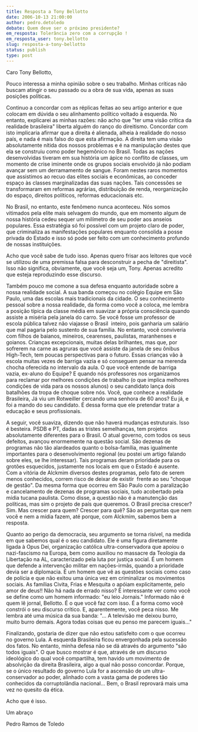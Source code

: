 ```yaml
---
title: Resposta a Tony Bellotto
date: 2006-10-13 21:00:00
author: pedro.detoledo
debate: Quem deve ser o próximo presidente?
em_resposta: Tolerância zero com a corrupção !
em_resposta_user: tony.bellotto
slug: resposta-a-tony-bellotto
status: publish 
type: post
---
```


Caro Tony Bellotto,  
  
Pouco interessa a minha opinião sobre o seu trabalho. Minhas críticas não buscam atingir o seu passado ou a obra de sua vida, apenas as suas posições políticas.  
  
Continuo a concordar com as réplicas feitas ao seu artigo anterior e que colocam em dúvida o seu alinhamento político voltado à esquerda. No entanto, explicarei as minhas razões: não acho que "ter uma visão crítica da realidade brasileira" liberta alguém do ranço do direitismo. Concordar com isto implicaria afirmar que a direita é alienada, alheia à realidade do nosso país, e nada é mais falso do que esta afirmação. A direita tem uma visão absolutamente nítida dos nossos problemas e é na manipulação destes que ela se construiu como poder hegemônico no Brasil. Todas as nações desenvolvidas tiveram em sua história um ápice no conflito de classes, um momento de crise iminente onde os grupos sociais envolvido já não podiam avançar sem um derramamento de sangue. Foram nestes raros momentos que assistimos ao recuo das elites sociais e econômicas, ao conceder espaço às classes marginalizadas das suas nações. Tais concessões se transformaram em reformas agrárias, distribuição de renda, reorganização do espaço, direitos políticos, reformas educacionais etc.   
  
No Brasil, no entanto, este fenômeno nunca aconteceu. Nós somos vitimados pela elite mais selvagem do mundo, que em momento algum de nossa história cedeu sequer um milímetro de seu poder aos anseios populares. Essa estratégia só foi possível com um projeto claro de poder, que criminaliza as manifestações populares enquanto consolida a posse privada do Estado e isso só pode ser feito com um conhecimento profundo de nossas instituições.  
  
Acho que você sabe de tudo isso. Apenas quero frisar aos leitores que você se utilizou de uma premissa falsa para desconstruir a pecha de "direitista". Isso não significa, obviamente, que você seja um, Tony. Apenas acredito que esteja reproduzindo esse discurso.  
  
Também pouco me comone a sua defesa enquanto autoridade sobre a nossa realidade social. A sua banda começou no colégio Equipe em São Paulo, uma das escolas mais tradicionais da cidade. O seu conhecimento pessoal sobre a nossa realidade, da forma como você a coloca, me lembra a posição típica da classe média em suavizar a própria consciência quando assiste a miséria pela janela do carro. Se você fosse um professor de escola pública talvez não viajasse o Brasil  inteiro, pois ganharia um salário que mal pagaria pelo sustento de sua família. No entanto, você conviveria com filhos de baianos, mineiros, cearenses, paulistas, maranhenses e goianos. Crianças excepcionais, muitas delas brilhantes, mas que, por sofrerem na carne as agruras que você assiste da janela de seu ônibus High-Tech, tem poucas perspectivas para o futuro. Essas crianças vão à escola muitas vezes de barriga vazia e só conseguem pensar na merenda chocha oferecida no intervalo da aula. O que você entende de barriga vazia, ex-aluno do Equipe? E quando nós professores nos organizamos para reclamar por melhores condições de trabalho (o que implica melhores condições de vida para os nossos alunos) o seu candidato lança dois batalhões da tropa de choque sobre nós. Você, que conhece a realidade Brasileira, Já viu um Rotweiller cercando uma senhora de 60 anos? Eu já, e foi a mando do seu candidato. É dessa forma que ele pretendar tratar a educação e seus profissionais.  
  
A seguir, você suaviza, dizendo que não haverá mudanças estruturais. Isso é besteira. PSDB e PT, dadas as tristes semelhanças, tem projetos absolutamente diferentes para o Brasil. O atual governo, com todos os seus defeitos, avançou enormemente na questão social. São dezenas de programas não tão alardeados quanto o bolsa-família, mas igualmente importantes para o desenvolvimento regional (eu postei um artigo falando sobre eles, se lhe interessar). Tais programas deram prioridade para os grotões esquecidos, justamente nos locais em que o Estado é ausente. Com a vitória de Alckmim diversos destes programas, pelo fato de serem menos conhecidos, correm risco de deixar de existir  frente ao seu "choque de gestão". Da mesma forma que ocorreu em São Paulo com a paralização e cancelamento de dezenas de programas sociais, tudo acobertado pela mídia tucana paulista. Como disse, a questão não é a manutenção das políticas, mas sim o projeto de país que queremos. O Brasil precisa crescer? Sim. Mas crescer para quem? Crescer para quê? São as perguntas que nem você e nem a mídia fazem, até porque, com Alckmim, sabemos bem a resposta.  
  
Quanto ao perigo da democracia, seu argumento se torna risível, na medida em que sabemos qual é o seu candidato. Ele é uma figura diretamente ligada à Opus Dei, organização católica ultra-conservadora que apoiou o nazi-fascismo na Europa, bem como auxiliou no massacre da Teologia da Libertação na AL, caracterizado pela luta por justiça social. É um homem que defende a intervenção militar em nações-irmãs, quando a prioridade devia ser a diplomacia. É um homem que vê as questões sociais como caso de polícia e que não exitou uma única vez em criminalizar os movimentos sociais. As famílias Civita, Frias e Mesquita o apóiam explicitamente, pelo amor de deus!! Não há nada de errado nisso? É interessante ver como você se define como um homem informado: "eu leio Jornais." Informado não é quem lê jornal, Bellotto. É o que você faz com isso. É a forma como você constrói o seu discurso crítico. E, aparentemente, você peca nisso. Me lembra até uma música da sua banda: "... A televisão me deixou burro, muito burro demais. Agora todas coisas que eu penso me parecem iguais..."  
  
Finalizando, gostaria de dizer que não estou satisfeito com o que ocorreu no governo Lula. A esquerda Brasileira ficou envergonhada pela sucessão dos fatos. No entanto, minha defesa não se dá através do argumento "são todos iguais". O que busco mostrar é que, através de um discurso ideológico do qual você compartilha, tem havido um movimento de absolvição da direita Brasileira, algo a qual não posso concordar. Porque, se o único resultado do governo Lula for a ascensão de um ultra-conservador ao poder, alinhado com a vasta gama de poderes tão conhecidos da corruptolândia nacional... Bem, o Brasil reprovará mais uma vez no quesito da ética.  
  
Acho que é isso.  
  
Um abraço  
  
Pedro Ramos de Toledo  

